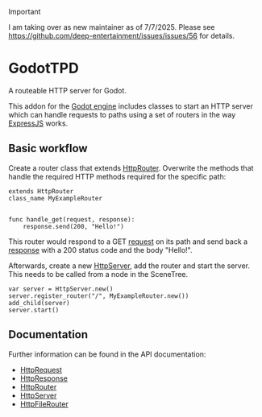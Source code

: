 > [!IMPORTANT]
> I am taking over as new maintainer as of 7/7/2025. Please see https://github.com/deep-entertainment/issues/issues/56 for details.

# GodotTPD

A routeable HTTP server for Godot.

This addon for the [Godot engine](https://godotengine.com) includes classes to start an HTTP server which can handle requests to paths using a set of routers in the way [ExpressJS](https://expressjs.com/) works.

## Basic workflow

Create a router class that extends [HttpRouter](HttpRouter.md). Overwrite the methods that handle the required HTTP methods required for the specific path:

```gdscript
extends HttpRouter
class_name MyExampleRouter


func handle_get(request, response):
	response.send(200, "Hello!")

```

This router would respond to a GET [request](HttpRequest.md) on its path and send back a [response](HttpResponse.md) with a 200 status code and the body "Hello!".

Afterwards, create a new [HttpServer](HttpServer.md), add the router and start the server. This needs to be called from a node in the SceneTree.

```gdscript
var server = HttpServer.new()
server.register_router("/", MyExampleRouter.new())
add_child(server)
server.start()
```

## Documentation

Further information can be found in the API documentation:

- [HttpRequest](docs/api/HttpRequest.md)
- [HttpResponse](docs/api/HttpResponse.md)
- [HttpRouter](docs/api/HttpRouter.md)
- [HttpServer](docs/api/HttpServer.md)
- [HttpFileRouter](docs/api/HttpFileRouter.md)

